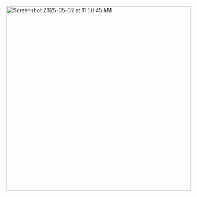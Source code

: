 

<img width="487" alt="Screenshot 2025-05-02 at 11 50 45 AM" src="https://github.com/user-attachments/assets/89ff4d89-e362-47f7-8b99-fe891adea8c8" />
